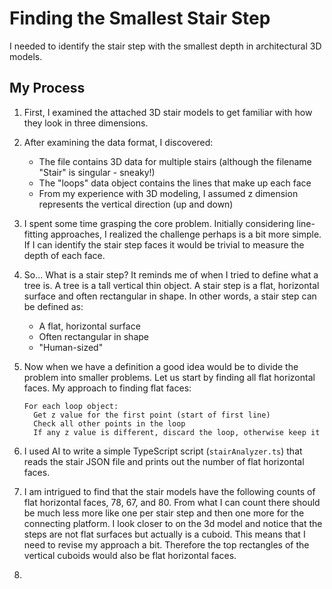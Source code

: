 # Finding the Smallest Stair Step

I needed to identify the stair step with the smallest depth in architectural 3D models.

## My Process

1. First, I examined the attached 3D stair models to get familiar with how they look in three dimensions.

2. After examining the data format, I discovered:
   - The file contains 3D data for multiple stairs (although the filename "Stair" is singular - sneaky!)
   - The "loops" data object contains the lines that make up each face
   - From my experience with 3D modeling, I assumed z dimension represents the vertical direction (up and down)

3. I spent some time grasping the core problem. Initially considering line-fitting approaches, I realized the challenge perhaps is a bit more simple. If I can identify the stair step faces it would be trivial to measure the depth of each face.

4. So... What is a stair step? It reminds me of when I tried to define what a tree is. A tree is a tall vertical thin object. A stair step is a flat, horizontal surface and often rectangular in shape. In other words, a stair step can be defined as:
   - A flat, horizontal surface
   - Often rectangular in shape
   - "Human-sized"

5. Now when we have a definition a good idea would be to divide the problem into smaller problems. Let us start by finding all flat horizontal faces. My approach to finding flat faces:
   ```
   For each loop object:
     Get z value for the first point (start of first line)
     Check all other points in the loop
     If any z value is different, discard the loop, otherwise keep it
   ```

6. I used AI to write a simple TypeScript script (`stairAnalyzer.ts`) that reads the stair JSON file and prints out the number of flat horizontal faces.

7. I am intrigued to find that the stair models have the following counts of flat horizontal faces, 78, 67, and 80. From what I can count there should be much less more like one per stair step and then one more for the connecting platform. I look closer to on the 3d model and notice that the steps are not flat surfaces but actually is a cuboid. This means that I need to revise my approach a bit. Therefore the top rectangles of the vertical cuboids would also be flat horizontal faces.

8.